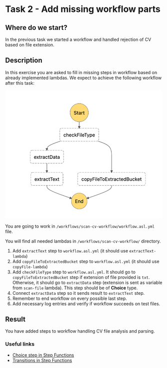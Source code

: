 # Task 2 - Add missing workflow parts

## Where do we start?
In the previous task we started a workflow and handled rejection of CV based on file extension.

## Description
In this exercise you are asked to fill in missing steps in workflow based on already implemented lambdas.
We expect to achieve the following workflow after this task:

<img src="../data/task-2-result.png"/>

You are going to work in `/workflows/scan-cv-workflow/workflow.asl.yml` file.

You will find all needed lambdas in `/workflows/scan-cv-workflow/` directory.

1. Add `extractText` step to `workflow.asl.yml` (it should use `extractText-lambda`)
2. Add `copyFileToExtractedBucket` step to `workflow.asl.yml` (it should use `copyFile-lambda`)
3. Add `checkFileType` step to `workflow.asl.yml`.
   It should go to `copyFileToExtractedBucket` step if extension of file provided is `txt`.
   Otherwise, it should go to `extractData` step (extension is sent as variable from `scan-file` lambda). This step should be of **Choice** type.
5. Connect `extractData` step so it sends result to `extractText` step.
6. Remember to end workflow on every possible last step.
7. Add necessary log entries and verify if workflow succeeds on test files.

## Result
You have added steps to workflow handling CV file analysis and parsing.

### Useful links
- [Choice step in Step Functions](https://docs.aws.amazon.com/step-functions/latest/dg/amazon-states-language-choice-state.html)
- [Transitions in Step Functions](https://docs.aws.amazon.com/step-functions/latest/dg/concepts-transitions.html)
